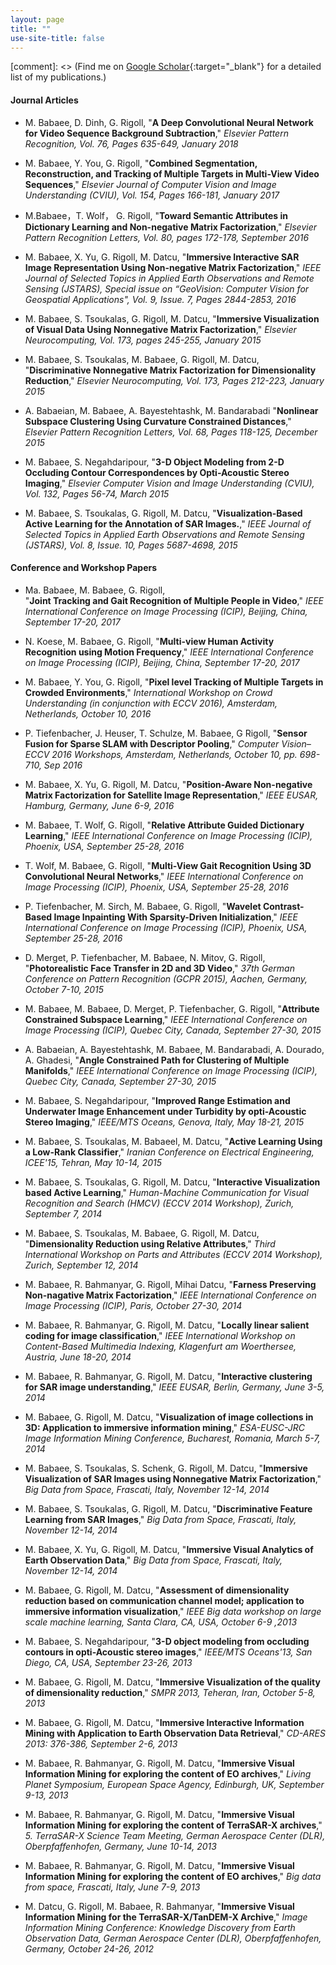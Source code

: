 ```yaml
---
layout: page
title: ""
use-site-title: false
---
```

[comment]: <> (Find me on [Google Scholar](https://scholar.google.de/citations?user=OAy6MLEAAAAJ&hl=en){:target="_blank"} for a detailed list of my publications.)

#### Journal Articles
* M. Babaee, D. Dinh, G. Rigoll,
"**A Deep Convolutional Neural Network for Video Sequence Background Subtraction**,"
_Elsevier Pattern Recognition, Vol. 76, Pages 635-649, January 2018_  

* M. Babaee, Y. You, G. Rigoll,
"**Combined Segmentation, Reconstruction, and Tracking of Multiple Targets in Multi-View Video Sequences**,"
_Elsevier Journal of Computer Vision and Image Understanding (CVIU), Vol. 154, Pages 166-181, January 2017_

* M.Babaee，T. Wolf， G. Rigoll,
"**Toward Semantic Attributes in Dictionary Learning and Non-negative Matrix Factorization**,"
_Elsevier Pattern Recognition Letters, Vol. 80, pages 172-178, September 2016_

* M. Babaee, X. Yu, G. Rigoll, M. Datcu,
"**Immersive Interactive SAR Image Representation Using Non-negative Matrix Factorization**,"
_IEEE Journal of Selected Topics in Applied Earth Observations and Remote Sensing (JSTARS), Special issue on “GeoVision: Computer Vision for Geospatial Applications", Vol. 9, Issue. 7, Pages 2844-2853, 2016_

* M. Babaee, S. Tsoukalas, G. Rigoll, M. Datcu,
"**Immersive Visualization of Visual Data Using Nonnegative Matrix Factorization**,"
_Elsevier Neurocomputing, Vol. 173, pages 245-255, January 2015_

* M. Babaee, S. Tsoukalas, M. Babaee, G. Rigoll, M. Datcu,
"**Discriminative Nonnegative Matrix Factorization for Dimensionality Reduction**,"
_Elsevier Neurocomputing, Vol. 173, Pages 212-223, January 2015_

* A. Babaeian, M. Babaee, A. Bayestehtashk, M. Bandarabadi
"**Nonlinear Subspace Clustering Using Curvature Constrained Distances**,"
_Elsevier Pattern Recognition Letters, Vol. 68, Pages 118-125, December 2015_

* M. Babaee, S. Negahdaripour,
"**3-D Object Modeling from 2-D Occluding Contour Correspondences by Opti-Acoustic Stereo Imaging**,"
_Elsevier Computer Vision and Image Understanding (CVIU), Vol. 132, Pages 56-74, March 2015_

* M. Babaee, S. Tsoukalas, G. Rigoll, M. Datcu,
"**Visualization-Based Active Learning for the Annotation of SAR Images.**,"
_IEEE Journal of Selected Topics in Applied Earth Observations and Remote Sensing (JSTARS), Vol. 8, Issue. 10, Pages 5687-4698, 2015_


#### Conference and Workshop Papers

* Ma. Babaee, M. Babaee, G. Rigoll,  
"**Joint Tracking and Gait Recognition of Multiple People in Video**,"
_IEEE International Conference on Image Processing (ICIP), Beijing, China, September 17-20, 2017_

* N. Koese, M. Babaee, G. Rigoll,
"**Multi-view Human Activity Recognition using Motion Frequency**,"
_IEEE International Conference on Image Processing (ICIP), Beijing, China, September 17-20, 2017_

* M. Babaee, Y. You, G. Rigoll,
"**Pixel level Tracking of Multiple Targets in Crowded Environments**,"
_International Workshop on Crowd Understanding (in conjunction with ECCV 2016), Amsterdam, Netherlands, October 10, 2016_

* P. Tiefenbacher, J. Heuser, T. Schulze, M. Babaee, G Rigoll,
"**Sensor Fusion for Sparse SLAM with Descriptor Pooling**,"
_Computer Vision–ECCV 2016 Workshops, Amsterdam, Netherlands, October 10, pp. 698-710, Sep 2016_

* M. Babaee, X. Yu, G. Rigoll, M. Datcu,
"**Position-Aware Non-negative Matrix Factorization for Satellite Image Representation**,"
_IEEE EUSAR, Hamburg, Germany, June 6-9, 2016_

* M. Babaee, T. Wolf, G. Rigoll,
"**Relative Attribute Guided Dictionary Learning**,"
_IEEE International Conference on Image Processing (ICIP), Phoenix, USA, September 25-28, 2016_

* T. Wolf, M. Babaee, G. Rigoll,
"**Multi-View Gait Recognition Using 3D Convolutional Neural Networks**,"
_IEEE International Conference on Image Processing (ICIP), Phoenix, USA, September 25-28, 2016_

* P. Tiefenbacher, M. Sirch, M. Babaee, G. Rigoll,
"**Wavelet Contrast-Based Image Inpainting With Sparsity-Driven Initialization**,"
_IEEE International Conference on Image Processing (ICIP), Phoenix, USA, September 25-28, 2016_

* D. Merget, P. Tiefenbacher, M. Babaee, N. Mitov, G. Rigoll,
"**Photorealistic Face Transfer in 2D and 3D Video**,"
_37th German Conference on Pattern Recognition (GCPR 2015), Aachen, Germany, October 7-10, 2015_

* M. Babaee, M. Babaee, D. Merget, P. Tiefenbacher, G. Rigoll,
"**Attribute Constrained Subspace Learning**,"
_IEEE International Conference on Image Processing (ICIP), Quebec City, Canada, September 27-30, 2015_

* A. Babaeian, A. Bayestehtashk, M. Babaee, M. Bandarabadi, A. Dourado, A. Ghadesi,
"**Angle Constrained Path for Clustering of Multiple Manifolds**,"
_IEEE International Conference on Image Processing (ICIP), Quebec City, Canada, September 27-30, 2015_

* M.  Babaee, S. Negahdaripour,
"**Improved Range Estimation and Underwater Image Enhancement under Turbidity by opti-Acoustic Stereo Imaging**,"
_IEEE/MTS Oceans, Genova, Italy, May 18-21, 2015_

* M. Babaee, S. Tsoukalas, M. Babaeel, M. Datcu,
"**Active Learning Using a Low-Rank Classifier**,"
_Iranian Conference on Electrical Engineering, ICEE'15, Tehran, May 10-14, 2015_

* M. Babaee, S. Tsoukalas, G. Rigoll, M. Datcu,
"**Interactive Visualization based Active Learning**,"
_Human-Machine Communication for Visual Recognition and Search (HMCV) (ECCV 2014 Workshop), Zurich, September 7, 2014_

* M. Babaee, S. Tsoukalas, M. Babaee, G. Rigoll, M. Datcu,
"**Dimensionality Reduction using Relative Attributes**,"
_Third International Workshop on Parts and Attributes (ECCV 2014 Workshop), Zurich, September 12, 2014_

* M. Babaee, R. Bahmanyar, G. Rigoll, Mihai Datcu,
"**Farness Preserving Non-nagative Matrix Factorization**,"
_IEEE International Conference on Image Processing (ICIP), Paris, October 27-30, 2014_

* M. Babaee, R. Bahmanyar, G. Rigoll, M. Datcu,
"**Locally linear salient coding for image classification**,"
_IEEE International Workshop on Content-Based Multimedia Indexing, Klagenfurt am Woerthersee, Austria, June 18-20, 2014_

* M. Babaee, R. Bahmanyar, G. Rigoll, M. Datcu,
"**Interactive clustering for SAR image understanding**,"
_IEEE EUSAR, Berlin, Germany, June 3-5, 2014_

* M. Babaee, G. Rigoll, M. Datcu,
"**Visualization of image collections in 3D: Application to immersive information mining**,"
_ESA-EUSC-JRC Image Information Mining Conference, Bucharest, Romania, March 5-7, 2014_

* M. Babaee, S. Tsoukalas, S. Schenk, G. Rigoll, M. Datcu,
"**Immersive Visualization of SAR Images using Nonnegative Matrix Factorization**,"
_Big Data from Space, Frascati, Italy, November 12-14, 2014_

* M. Babaee, S. Tsoukalas, G. Rigoll, M. Datcu,
"**Discriminative Feature Learning from SAR Images**,"
_Big Data from Space, Frascati, Italy, November 12-14, 2014_

* M. Babaee, X. Yu, G. Rigoll, M. Datcu,
"**Immersive Visual Analytics of Earth Observation Data**,"
_Big Data from Space, Frascati, Italy, November 12-14, 2014_

* M. Babaee, G. Rigoll, M. Datcu,
"**Assessment of dimensionality reduction based on communication channel model; application to immersive information visualization**,"
_IEEE Big data workshop on large scale machine learning, Santa Clara, CA, USA, October 6-9 ,2013_

* M. Babaee, S. Negahdaripour,
"**3-D object modeling from occluding contours in opti-Acoustic stereo images**,"
_IEEE/MTS Oceans'13, San Diego, CA, USA, September 23-26, 2013_

* M. Babaee, G. Rigoll, M. Datcu,
"**Immersive Visualization of the quality of dimensionality reduction**,"
_SMPR 2013, Teheran, Iran, October 5-8, 2013_

* M. Babaee, G. Rigoll, M. Datcu,
"**Immersive Interactive Information Mining with Application to Earth Observation Data Retrieval**,"
_CD-ARES 2013: 376-386, September 2-6, 2013_

* M. Babaee, R. Bahmanyar, G. Rigoll, M. Datcu,
"**Immersive Visual Information Mining for exploring the content of EO archives**,"
_Living Planet Symposium, European Space Agency, Edinburgh, UK, September 9-13, 2013_

* M. Babaee, R. Bahmanyar, G. Rigoll, M. Datcu,
"**Immersive Visual Information Mining for exploring the content of TerraSAR-X archives**,"
_5\. TerraSAR-X Science Team Meeting, German Aerospace Center (DLR), Oberpfaffenhofen, Germany, June 10-14, 2013_

* M. Babaee, R. Bahmanyar, G. Rigoll, M. Datcu,
"**Immersive Visual Information Mining for exploring the content of EO archives**,"
_Big data from space, Frascati, Italy, June 7-9, 2013_

* M. Datcu, G. Rigoll, M. Babaee, R. Bahmanyar,
"**Immersive Visual Information Mining for the TerraSAR-X/TanDEM-X Archive**,"
_Image Information Mining Conference: Knowledge Discovery from Earth Observation Data, German Aerospace Center (DLR), Oberpfaffenhofen, Germany, October 24-26, 2012_
